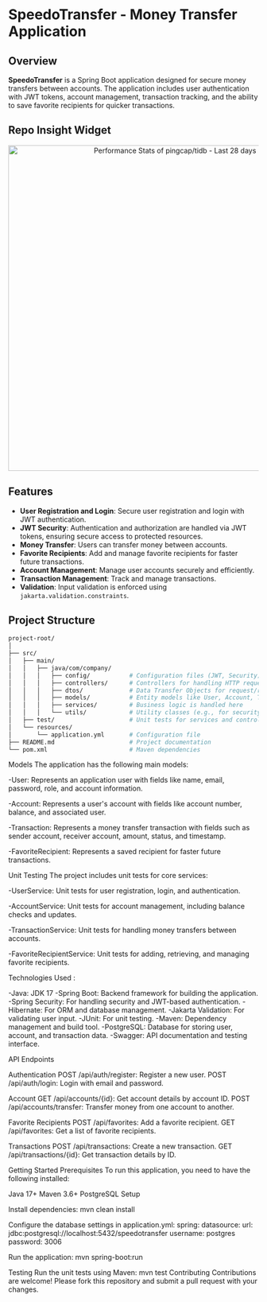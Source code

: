 # SpeedoTransfer - Money Transfer Application

## Overview

**SpeedoTransfer** is a Spring Boot application designed for secure money transfers between accounts. The application includes user authentication with JWT tokens, account management, transaction tracking, and the ability to save favorite recipients for quicker transactions.

## Repo Insight Widget

<a href="https://next.ossinsight.io/widgets/official/compose-last-28-days-stats?repo_id=41986369" target="_blank" style="display: block" align="center">
  <picture>
    <source media="(prefers-color-scheme: dark)" srcset="https://next.ossinsight.io/widgets/official/compose-last-28-days-stats/thumbnail.png?repo_id=41986369&image_size=auto&color_scheme=dark" width="655" height="auto">
    <img alt="Performance Stats of pingcap/tidb - Last 28 days" src="https://next.ossinsight.io/widgets/official/compose-last-28-days-stats/thumbnail.png?repo_id=41986369&image_size=auto&color_scheme=light" width="655" height="auto">
  </picture>
</a>

## Features

- **User Registration and Login**: Secure user registration and login with JWT authentication.
- **JWT Security**: Authentication and authorization are handled via JWT tokens, ensuring secure access to protected resources.
- **Money Transfer**: Users can transfer money between accounts.
- **Favorite Recipients**: Add and manage favorite recipients for faster future transactions.
- **Account Management**: Manage user accounts securely and efficiently.
- **Transaction Management**: Track and manage transactions.
- **Validation**: Input validation is enforced using `jakarta.validation.constraints`.

## Project Structure

```bash
project-root/
│
├── src/
│   ├── main/
│   │   ├── java/com/company/
│   │   │   ├── config/           # Configuration files (JWT, Security)
│   │   │   ├── controllers/      # Controllers for handling HTTP requests
│   │   │   ├── dtos/             # Data Transfer Objects for request/response mapping
│   │   │   ├── models/           # Entity models like User, Account, Transaction
│   │   │   ├── services/         # Business logic is handled here
│   │   │   └── utils/            # Utility classes (e.g., for security context, token handling)
│   ├── test/                     # Unit tests for services and controllers
│   └── resources/
│       └── application.yml       # Configuration file
├── README.md                     # Project documentation
└── pom.xml                       # Maven dependencies
```

Models
The application has the following main models:

-User: Represents an application user with fields like name, email, password, role, and account information.

-Account: Represents a user's account with fields like account number, balance, and associated user.

-Transaction: Represents a money transfer transaction with fields such as sender account, receiver account, amount, status, and timestamp.

-FavoriteRecipient: Represents a saved recipient for faster future transactions.


Unit Testing
The project includes unit tests for core services:

-UserService: Unit tests for user registration, login, and authentication.

-AccountService: Unit tests for account management, including balance checks and updates.

-TransactionService: Unit tests for handling money transfers between accounts.

-FavoriteRecipientService: Unit tests for adding, retrieving, and managing favorite recipients.


Technologies Used :

-Java: JDK 17
-Spring Boot: Backend framework for building the application.
-Spring Security: For handling security and JWT-based authentication.
-Hibernate: For ORM and database management.
-Jakarta Validation: For validating user input.
-JUnit: For unit testing.
-Maven: Dependency management and build tool.
-PostgreSQL: Database for storing user, account, and transaction data.
-Swagger: API documentation and testing interface.

API Endpoints

Authentication
POST /api/auth/register: Register a new user.
POST /api/auth/login: Login with email and password.

Account
GET /api/accounts/{id}: Get account details by account ID.
POST /api/accounts/transfer: Transfer money from one account to another.

Favorite Recipients
POST /api/favorites: Add a favorite recipient.
GET /api/favorites: Get a list of favorite recipients.

Transactions
POST /api/transactions: Create a new transaction.
GET /api/transactions/{id}: Get transaction details by ID.

Getting Started
Prerequisites
To run this application, you need to have the following installed:

Java 17+
Maven 3.6+
PostgreSQL
Setup

Install dependencies:
mvn clean install

Configure the database settings in application.yml:
spring:
  datasource:
    url: jdbc:postgresql://localhost:5432/speedotransfer
    username: postgres
    password: 3006

Run the application:
mvn spring-boot:run

Testing
Run the unit tests using Maven:
mvn test
Contributing
Contributions are welcome! Please fork this repository and submit a pull request with your changes.







